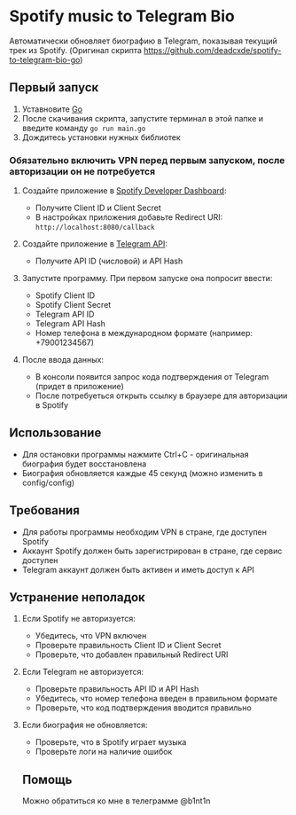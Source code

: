 # Spotify music to Telegram Bio

Автоматически обновляет биографию в Telegram, показывая текущий трек из Spotify. (Оригинал скрипта https://github.com/deadcxde/spotify-to-telegram-bio-go)

## Первый запуск

1. Уставновите [Go](https://go.dev/)
2. После скачивания скрипта, запустите терминал в этой папке и введите команду `go run main.go` 
3. Дождитесь установки нужных библиотек

### Обязательно включить VPN перед первым запуском, после авторизации он не потребуется

1. Создайте приложение в [Spotify Developer Dashboard](https://developer.spotify.com/dashboard):
   - Получите Client ID и Client Secret
   - В настройках приложения добавьте Redirect URI: `http://localhost:8080/callback`

2. Создайте приложение в [Telegram API](https://my.telegram.org/apps):
   - Получите API ID (числовой) и API Hash

3. Запустите программу. При первом запуске она попросит ввести:
   - Spotify Client ID
   - Spotify Client Secret
   - Telegram API ID
   - Telegram API Hash
   - Номер телефона в международном формате (например: +79001234567)

4. После ввода данных:
   - В консоли появится запрос кода подтверждения от Telegram (придет в приложение)
   - После потребуеться открыть ссылку в браузере для авторизации в Spotify


## Использование

- Для остановки программы нажмите Ctrl+C - оригинальная биография будет восстановлена
- Биография обновляется каждые 45 секунд (можно изменить в config/config)

## Требования

- Для работы программы необходим VPN в стране, где доступен Spotify
- Аккаунт Spotify должен быть зарегистрирован в стране, где сервис доступен
- Telegram аккаунт должен быть активен и иметь доступ к API

## Устранение неполадок

1. Если Spotify не авторизуется:
   - Убедитесь, что VPN включен
   - Проверьте правильность Client ID и Client Secret
   - Проверьте, что добавлен правильный Redirect URI

2. Если Telegram не авторизуется:
   - Проверьте правильность API ID и API Hash
   - Убедитесь, что номер телефона введен в правильном формате
   - Проверьте, что код подтверждения вводится правильно

3. Если биография не обновляется:
   - Проверьте, что в Spotify играет музыка
   - Проверьте логи на наличие ошибок


   ## Помощь
   Можно обратиться ко мне в телеграмме @b1nt1n
